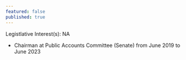 ```yaml
---
featured: false
published: true
---
```

Legistlative Interest(s): NA

* Chairman at Public Accounts Committee (Senate) from June 2019 to June 2023
